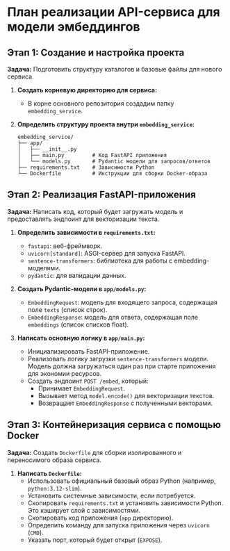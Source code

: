 # План реализации API-сервиса для модели эмбеддингов

## Этап 1: Создание и настройка проекта

**Задача:** Подготовить структуру каталогов и базовые файлы для нового сервиса.

1.  **Создать корневую директорию для сервиса:**
    - В корне основного репозитория создадим папку `embedding_service`.

2.  **Определить структуру проекта внутри `embedding_service`:**
    ```
    embedding_service/
    ├── app/
    │   ├── __init__.py
    │   ├── main.py         # Код FastAPI приложения
    │   └── models.py       # Pydantic модели для запросов/ответов
    ├── requirements.txt    # Зависимости Python
    └── Dockerfile          # Инструкции для сборки Docker-образа
    ```

## Этап 2: Реализация FastAPI-приложения

**Задача:** Написать код, который будет загружать модель и предоставлять эндпоинт для векторизации текста.

1.  **Определить зависимости в `requirements.txt`:**
    - `fastapi`: веб-фреймворк.
    - `uvicorn[standard]`: ASGI-сервер для запуска FastAPI.
    - `sentence-transformers`: библиотека для работы с embedding-моделями.
    - `pydantic`: для валидации данных.

2.  **Создать Pydantic-модели в `app/models.py`:**
    - `EmbeddingRequest`: модель для входящего запроса, содержащая поле `texts` (список строк).
    - `EmbeddingResponse`: модель для ответа, содержащая поле `embeddings` (список списков float).

3.  **Написать основную логику в `app/main.py`:**
    - Инициализировать FastAPI-приложение.
    - Реализовать логику загрузки `sentence-transformers` модели. Модель должна загружаться один раз при старте приложения для экономии ресурсов.
    - Создать эндпоинт `POST /embed`, который:
        - Принимает `EmbeddingRequest`.
        - Вызывает метод `model.encode()` для векторизации текстов.
        - Возвращает `EmbeddingResponse` с полученными векторами.

## Этап 3: Контейнеризация сервиса с помощью Docker

**Задача:** Создать `Dockerfile` для сборки изолированного и переносимого образа сервиса.

1.  **Написать `Dockerfile`:**
    - Использовать официальный базовый образ Python (например, `python:3.12-slim`).
    - Установить системные зависимости, если потребуется.
    - Скопировать `requirements.txt` и установить зависимости Python. Это кэширует слой с зависимостями.
    - Скопировать код приложения (`app` директорию).
    - Определить команду для запуска приложения через `uvicorn` (`CMD`).
    - Указать порт, который будет открыт (`EXPOSE`).